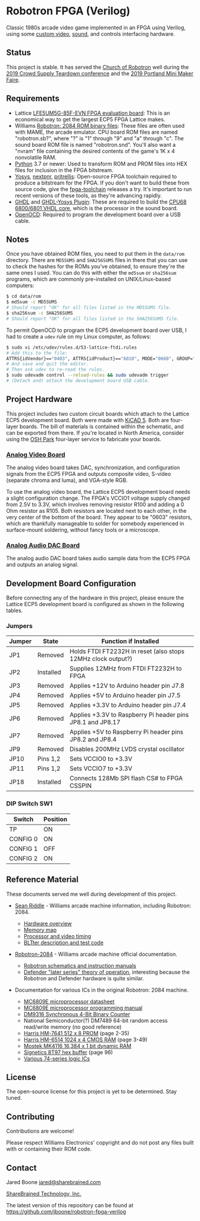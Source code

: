 # Robotron FPGA (Verilog)

Classic 1980s arcade video game implemented in an FPGA using Verilog, using
some [custom video](hw/ecp5_analog_video), [sound](hw/ecp5_dac8), and controls interfacing hardware.

## Status

This project is stable. It has served the [Church of Robotron](https://churchofrobotron.com/) well during the [2019 Crowd Supply Teardown conference](https://www.crowdsupply.com/teardown/portland-2019) and the [2019 Portland Mini Maker Faire](https://omsi.edu/calendar/portland-mini-maker-faire-2019).

## Requirements

* Lattice [LFE5UM5G-85F-EVN FPGA evaluation board](https://www.latticesemi.com/products/developmentboardsandkits/ecp5evaluationboard): This is an economical way to get the largest ECP5 FPGA Lattice makes.
* Williams [Robotron: 2084 ROM binary files](https://duckduckgo.com/?q=robotron+2084+rom&t=hc&va=u&ia=web): These files are often used with MAME, the arcade emulator. CPU board ROM files are named "robotron.sb?", where "?" is "1" through "9" and "a" through "c". The sound board ROM file is named "robotron.snd". You'll also want a "nvram" file containing the desired contents of the game's 1K x 4 nonvolatile RAM.
* [Python](https://www.python.org/) 3.7 or newer: Used to transform ROM and PROM files into HEX files for inclusion in the FPGA bitstream.
* [Yosys](https://github.com/YosysHQ/yosys), [nextpnr](https://github.com/YosysHQ/nextpnr), [prjtrellis](https://github.com/YosysHQ/prjtrellis): Open-source FPGA toolchain required to produce a bitstream for the FPGA. If you don't want to build these from source code, give the [fpga-toolchain](https://github.com/YosysHQ/fpga-toolchain) releases a try. It's important to run recent versions of these tools, as they're advancing rapidly.
* [GHDL](https://github.com/ghdl/ghdl) and [GHDL-Yosys Plugin](https://github.com/ghdl/ghdl-yosys-plugin): These are required to build the [CPU68 6800/6801 VHDL core](rtl/cpu68.vhd), which is the processor in the sound board.
* [OpenOCD](http://openocd.org/): Required to program the development board over a USB cable.

## Notes

Once you have obtained ROM files, you need to put them in the `data/rom` directory. There are `MD5SUMS` and `SHA256SUMS` files in there that you can use to check the hashes for the ROMs you've obtained, to ensure they're the same ones I used. You can do this with either the `md5sum` or `sha256sum` programs, which are commonly pre-installed on UNIX/Linux-based computers:

```bash
$ cd data/rom
$ md5sum -c MD5SUMS
# Should report "OK" for all files listed in the MD5SUMS file.
$ sha256sum -c SHA256SUMS
# Should report "OK" for all files listed in the SHA256SUMS file.
```

To permit OpenOCD to program the ECP5 development board over USB, I had to create a `udev` rule on my Linux computer, as follows:

```bash
$ sudo vi /etc/udev/rules.d/53-lattice-ftdi.rules
# Add this to the file:
ATTRS{idVendor}=="0403", ATTRS{idProduct}=="6010", MODE="0660", GROUP="plugdev", TAG+="uaccess"
# And save and quit the editor.
# Then ask udev to re-read the rules.
$ sudo udevadm control --reload-rules && sudo udevadm trigger
# (Detach and) attach the development board USB cable.
```

## Project Hardware

This project includes two custom circuit boards which attach to the Lattice ECP5 development board. Both were made with [KiCAD 5](https://www.kicad.org/). Both are four-layer boards. The bill of materials is contained within the schematic, and can be exported from there. If you're located in North America, consider using the [OSH Park](https://oshpark.com/) four-layer service to fabricate your boards.

### [Analog Video Board](hw/ecp5_analog_video)

The analog video board takes DAC, synchronization, and configuration signals from the ECP5 FPGA and outputs composite video, S-video (separate chroma and luma), and VGA-style RGB.

To use the analog video board, the Lattice ECP5 development board needs a slight configuration change. The FPGA's VCCIO1 voltage supply changed from 2.5V to 3.3V, which involves removing resistor R100 and adding a 0 Ohm resistor as R105. Both resistors are located next to each other, in the very center of the bottom of the board. They appear to be "0603" resistors, which are thankfully manageable to solder for somebody experienced in surface-mount soldering, without fancy tools or a microscope.

### [Analog Audio DAC Board](hw/ecp5_dac8)

The analog audio DAC board takes audio sample data from the ECP5 FPGA and outputs an analog signal.

## Development Board Configuration

Before connecting any of the hardware in this project, please ensure the Lattice ECP5 development board is configured as shown in the following tables.

### Jumpers

| Jumper | State      | Function if Installed                                        |
|--------|------------|-------------------------------------------------------------|
| JP1    | Removed    | Holds FTDI FT2232H in reset (also stops 12MHz clock output?) |
| JP2    | Installed  | Supplies 12MHz from FTDI FT2232H to FPGA                     |
| JP3    | Removed    | Applies +12V to Arduino header pin J7.8                      |
| JP4    | Removed    | Applies +5V to Arduino header pin J7.5                       |
| JP5    | Removed    | Applies +3.3V to Arduino header pin J7.4                     |
| JP6    | Removed    | Applies +3.3V to Raspberry Pi header pins JP8.1 and JP8.17   |
| JP7    | Removed    | Applies +5V to Raspberry Pi header pins JP8.2 and JP8.4      |
| JP9    | Removed    | Disables 200MHz LVDS crystal oscillator                      |
| JP10   | Pins 1,2   | Sets VCCIO0 to +3.3V                                         |
| JP11   | Pins 1,2   | Sets VCCIO7 to +3.3V                                         |
| JP18   | Installed  | Connects 128Mb SPI flash CS# to FPGA CSSPIN                  |

### DIP Switch SW1

| Switch   | Position |
|----------|----------|
| TP       | ON       |
| CONFIG 0 | ON       |
| CONFIG 1 | OFF      |
| CONFIG 2 | ON       |

## Reference Material

These documents served me well during development of this project.

* [Sean Riddle](http://seanriddle.com/) - Williams arcade machine information,
  including Robotron: 2084.

    * [Hardware overview](http://seanriddle.com/willhard.html)
    * [Memory map](http://seanriddle.com/memmap.gif)
    * [Processor and video timing](http://seanriddle.com/timing.html)
    * [BLTter description and test code](http://seanriddle.com/blittest.html)

* [Robotron-2084](http://www.robotron-2084.co.uk/) - Williams arcade machine
official documentation.

    * [Robotron schematics and instruction manuals](http://www.robotron-2084.co.uk/manualsrobotron.html)
    * [Defender "later series" theory of operation](http://www.robotron-2084.co.uk/manualsdefender.html),
      interesting because the Robotron and Defender hardware is quite
      similar.

* Documentation for various ICs in the original Robotron: 2084 machine.

    * [MC6809E microprocessor datasheet](http://www.classiccmp.org/dunfield/r/6809e.pdf)
    * [MC6809E microprocessor programming manual](http://www.classiccmp.org/dunfield/r/6809prog.pdf)
    * [DM9316 Synchronous 4-Bit Binary Counter](http://www.ti.com/product/dm9316)
    * National Semiconductor(?) DM7489 64-bit random access read/write memory
    (no good reference)
    * [Harris HM-7641 512 x 8 PROM](http://www.bitsavers.org/pdf/harris/_dataBooks/1978_Harris_Memory_Vol1.pdf) (page 2-35)
    * [Harris HM-6514 1024 x 4 CMOS RAM](http://www.bitsavers.org/pdf/harris/_dataBooks/1978_Harris_Memory_Vol1.pdf) (page 3-49)
    * [Mostek MK4116 16,384 x 1 bit dynamic RAM](http://hardware.speccy.org/datasheet/MK4116.pdf)
    * [Signetics 8T97 hex buffer](http://www.bitsavers.org/pdf/signetics/_dataBooks/1977_Bipolar_Microprocessor.pdf) (page 96)
    * [Various 74-series logic ICs](http://www.ti.com/lsds/ti/logic/home_overview.page)

## License

The open-source license for this project is yet to be determined. Stay tuned.

## Contributing

Contributions are welcome!

Please respect Williams Electronics' copyright and do not post any files built
with or containing their ROM code.

## Contact

Jared Boone <jared@sharebrained.com>

[ShareBrained Technology, Inc.](http://www.sharebrained.com/)

The latest version of this repository can be found at https://github.com/jboone/robotron-fpga-verilog